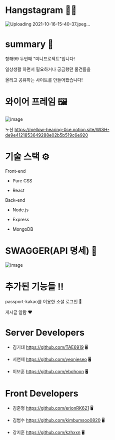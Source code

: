 # Hangstagram 👩‍💻
![Uploading 2021-10-16-15-40-37.jpeg…](https://s3.ap-northeast-2.amazonaws.com/erionrookie.shop/wish1.f1085eea.jpg)



# summary 📖
항해99 두번째 "미니프로젝트"입니다!

일상생활 하면서 필요하거나 궁금했던 물건들을

올리고 공유하는 사이트를 만들어봤습니다!

# 와이어 프레임 🖼
![image](https://user-images.githubusercontent.com/86820463/137281591-42edb1a5-4fd4-4a5d-86f7-04e2744ea1c7.png)

노션 
https://mellow-hearing-0ce.notion.site/WISH-de9e4121853649288e02b5b519c6e920

# 기술 스택 ⚙
Front-end 

- Pure CSS

- React

Back-end

- Node.js

- Express

- MongoDB



# SWAGGER(API 명세) 🎨
![image](https://user-images.githubusercontent.com/86820463/137259846-f1492ef2-2b28-41b2-9315-a00324f31a65.png)

# 추가된 기능들 ‼ 
passport-kakao를 이용한 소셜 로그인 🔑

게시글 알람 ❤ 

# Server Developers
* 김기태 https://github.com/TAE6919 🖥

* 서연제 https://github.com/yeonjeseo 🖥

* 이보훈 https://github.com/ebohoon 🖥
# Front Developers
* 김준형 https://github.com/erionRK621 🖥

* 김범수 https://github.com/kimbumsoo0820 🖥

* 강지훈 https://github.com/kzhxxn 🖥




